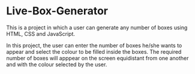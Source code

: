 # Live-Box-Generator

This is a project in which a user can generate any number of boxes using HTML, CSS and JavaScript.

In this project, the user can enter the number of boxes he/she wants to appear and select the colour to be filled inside the boxes. The required number of boxes will apppear on
the screen equidistant from one another and with the colour selected by the user.
